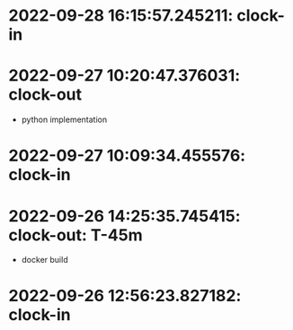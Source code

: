 
# 2022-09-28 16:15:57.245211: clock-in

# 2022-09-27 10:20:47.376031: clock-out

* python implementation

# 2022-09-27 10:09:34.455576: clock-in

# 2022-09-26 14:25:35.745415: clock-out: T-45m 

* docker build

# 2022-09-26 12:56:23.827182: clock-in


